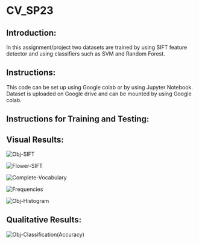 # CV_SP23

## Introduction:
In this assignment/project two datasets are trained by using SIFT feature detector and using classifiers such as SVM and Random Forest.

## Instructions:
This code can be set up using Google colab or by using Jupyter Notebook. Dataset is uploaded on Google drive and can be mounted by using Google colab.

## Instructions for Training and Testing:


## Visual Results:

![Obj-SIFT](https://user-images.githubusercontent.com/54496815/224585989-931bd3fe-43cb-473a-84e4-8e7351042e4d.png)

![Flower-SIFT](https://user-images.githubusercontent.com/54496815/224586217-7878074e-4320-4b0d-a1de-b25f4696b4d6.png)

![Complete-Vocabulary](https://user-images.githubusercontent.com/54496815/224586306-61f253d0-3819-4324-973c-3d254f359ce8.png)

![Frequencies](https://user-images.githubusercontent.com/54496815/224586316-44b4a864-7c1e-4114-8ee9-c8d7762d127a.png)

![Obj-Histogram](https://user-images.githubusercontent.com/54496815/224586324-df3bf1f2-ed24-4255-8db0-49c8a696ca16.png)

## Qualitative Results:

![Obj-Classification(Accuracy)](https://user-images.githubusercontent.com/54496815/224586432-c9effa8f-089b-46cb-9e75-ce87a00c4a43.png)
